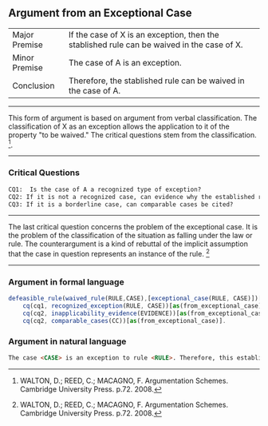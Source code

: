 ## Argument from an Exceptional Case

<table>
  <tr>
    <td height="40">Major Premise</td>
    <td height="40">
        If the case of X is an exception, then the stablished rule can be waived in the case of X.
    </td>
  </tr>
  <tr>
    <td height="40">Minor Premise</td>
    <td height="40">The case of A is an exception.</td>
  </tr>
   <tr>
    <td height="40">Conclusion</td>
     <td height="40">Therefore, the stablished rule can be waived in the case of A.</td>
  </tr>
</table>

---

This form of argument is based on argument from verbal classification. The classification of X as an exception allows the application to it of the property "to be waived." The critical questions stem from the classification. [^1].

---

### Critical Questions
```html
CQ1:  Is the case of A a recognized type of exception?
CQ2: If it is not a recognized case, can evidence why the established rule does not apply to it be given?
CQ3: If it is a borderline case, can comparable cases be cited?
```

---

The last critical question concerns the problem of the exceptional case. It is the problem of the classification of the situation as falling under the law or rule. The counterargument is a kind of rebuttal of the implicit assumption that the case in question represents an instance of the rule. [^1]

---

### Argument in formal language

```javascript
defeasible_rule(waived_rule(RULE,CASE),[exceptional_case(RULE, CASE)])[as(from_exceptional_case)].
	cq(cq1, recognized_exception(RULE, CASE))[as(from_exceptional_case)].
	cq(cq2, inapplicability_evidence(EVIDENCE))[as(from_exceptional_case)].
	cq(cq2, comparable_cases(CC))[as(from_exceptional_case)].
```

### Argument in natural language

```html
The case <CASE> is an exception to rule <RULE>. Therefore, this established rule can be waived in this case.
```


[^1]: WALTON, D.; REED, C.; MACAGNO, F. Argumentation Schemes. Cambridge University Press. p.72. 2008. 

